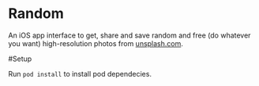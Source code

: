 # Random

An iOS app interface to get, share and save random and free (do whatever you want) high-resolution photos from [unsplash.com](http://unsplash.com/).

#Setup

Run `pod install` to install pod dependecies. 
